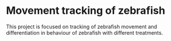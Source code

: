 # Movement tracking of zebrafish

This project is focused on tracking of zebrafish movement and differentiation in behaviour of zebrafish with different treatments. 

